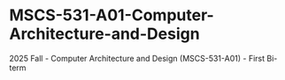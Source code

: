 # MSCS-531-A01-Computer-Architecture-and-Design
2025 Fall - Computer Architecture and Design (MSCS-531-A01) - First Bi-term
